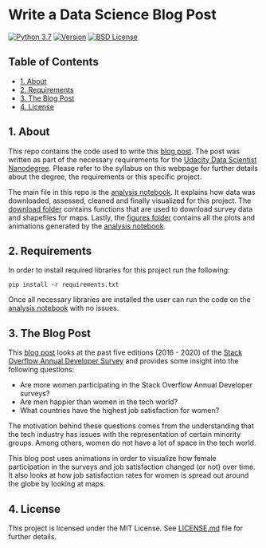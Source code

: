 Write a Data Science Blog Post
==============================

[![Python 3.7](https://img.shields.io/badge/python-3.7.6-blue.svg)](https://www.python.org/downloads/release/python-376/)
[![Version](https://img.shields.io/badge/version-dev-brightgreen)](https://github.com/LongRunGrowth/europeana_data)
[![BSD License](http://img.shields.io/badge/license-MIT-green.svg)](https://github.com/gabrielsgaspar/Write-A-Data-Science-Blog-Post/blob/master/LICENSE.md)

## Table of Contents
- [1. About](#about)
- [2. Requirements](#install)
- [3. The Blog Post](#blog)
- [4. License](#license)

<a name="about"></a>
## 1. About
This repo contains the code used to write this [blog post](). The post was written as part of the necessary requirements for the [Udacity Data Scientist Nanodegree](https://www.udacity.com/course/data-scientist-nanodegree--nd025). Please refer to the syllabus on this webpage for further details about the degree, the requirements or this specific project.

The main file in this repo is the [analysis notebook](notebook/analysis.ipynb). It explains how data was downloaded, assessed, cleaned and finally visualized for this project. The [download folder](download) contains functions that are used to download survey data and shapefiles for maps. Lastly, the [figures folder](figures) contains all the plots and animations generated by the [analysis notebook](notebook/analysis.ipynb).

<a name="install"></a>
## 2. Requirements
In order to install required libraries for this project run the following:

```
pip install -r requirements.txt
```

Once all necessary libraries are installed the user can run the code on the [analysis notebook](notebook/analysis.ipynb) with no issues.

<a name="blog"></a>
## 3. The Blog Post
This [blog post]() looks at the past five editions (2016 - 2020) of the [Stack Overflow Annual Developer Survey](https://insights.stackoverflow.com/survey) and provides some insight into the following questions:
- Are more women participating in the Stack Overflow Annual Developer surveys?
- Are men happier than women in the tech world?
- What countries have the highest job satisfaction for women?

The motivation behind these questions comes from the understanding that the tech industry has issues with the representation of certain minority groups. Among others, women do not have a lot of space in the tech world.

This blog post uses animations in order to visualize how female participation in the surveys and job satisfaction changed (or not) over time. It also looks at how job satisfaction rates for women is spread out around the globe by looking at maps.

<a name="license"></a>
## 4. License
This project is licensed under the MIT License. See [LICENSE.md](LICENSE.md) file for further details.
